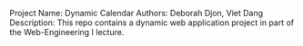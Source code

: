 Project Name:   Dynamic Calendar
Authors:        Deborah Djon, Viet Dang
Description:    This repo contains a dynamic web application project in part of the Web-Engineering I lecture.
